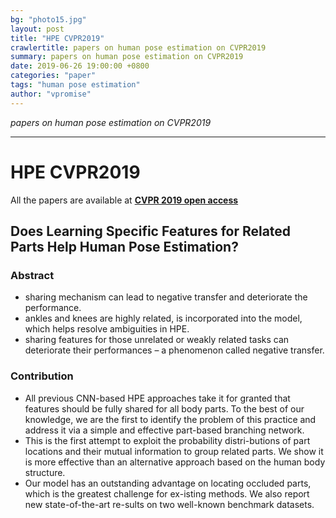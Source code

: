 ```yaml
---
bg: "photo15.jpg"
layout: post
title: "HPE CVPR2019"
crawlertitle: papers on human pose estimation on CVPR2019
summary: papers on human pose estimation on CVPR2019
date: 2019-06-26 19:00:00 +0800
categories: "paper"
tags: "human pose estimation"
author: "vpromise"
---
```



*papers on human pose estimation on CVPR2019*

---

# HPE CVPR2019

All the papers are available at [**CVPR 2019 open access**](http://openaccess.thecvf.com/CVPR2019.py)

## Does Learning Specific Features for Related Parts Help Human Pose Estimation?

### Abstract
- sharing mechanism can lead to negative transfer and deteriorate the performance.
- ankles and knees are highly related, is incorporated into the model, which helps resolve ambiguities in HPE.
- sharing features for those unrelated or weakly related tasks can deteriorate their performances – a phenomenon called negative transfer.

### Contribution 
- All previous CNN-based HPE approaches take it for granted that features should be fully shared for all body parts. To the best of our knowledge, we are the first to identify the problem of this practice and address it via a simple and effective part-based branching network. 
- This is the first attempt to exploit the probability distri-butions of part locations and their mutual information to group related parts. We show it is more effective than an alternative approach based on the human body structure. 
- Our model has an outstanding advantage on locating occluded parts, which is the greatest challenge for ex-isting methods. We also report new state-of-the-art re-sults on two well-known benchmark datasets.